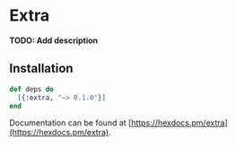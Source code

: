 # Extra

**TODO: Add description**

## Installation

```elixir
def deps do
  [{:extra, "~> 0.1.0"}]
end
```

Documentation can be found at [https://hexdocs.pm/extra](https://hexdocs.pm/extra).

